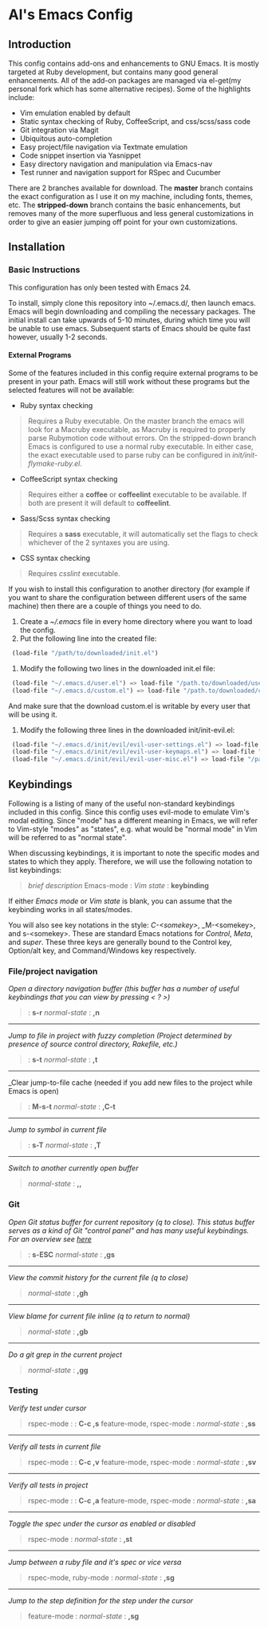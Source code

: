 # Al's Emacs Config

## Introduction
This config contains add-ons and enhancements to GNU Emacs. It is mostly targeted at Ruby development, but contains many good general enhancements. All of the add-on packages are managed via el-get(my personal fork which has some alternative recipes). Some of the highlights include:

 * Vim emulation enabled by default
 * Static syntax checking of Ruby, CoffeeScript, and css/scss/sass code
 * Git integration via Magit
 * Ubiquitous auto-completion
 * Easy project/file navigation via Textmate emulation
 * Code snippet insertion via Yasnippet
 * Easy directory navigation and manipulation via Emacs-nav
 * Test runner and navigation support for RSpec and Cucumber

There are 2 branches available for download. The **master** branch contains the exact configuration as I use it on my machine, including fonts, themes, etc.
The **stripped-down** branch contains the basic enhancements, but removes many of the more superfluous and less general customizations in order to give an easier jumping off point for your own customizations.

## Installation

### Basic Instructions
This configuration has only been tested with Emacs 24.

To install, simply clone this repository into ~/.emacs.d/, then launch emacs. Emacs will begin downloading and compiling the necessary packages. The initial install can take upwards of 5-10 minutes, during which time you will be unable to use emacs. Subsequent starts of Emacs should be quite fast however, usually 1-2 seconds.

#### External Programs
Some of the features included in this config require external programs to be present in your path. Emacs will still work without these programs but the selected features will not be available:

 * Ruby syntax checking
 > Requires a Ruby executable.
 > On the master branch the emacs will look for a Macruby executable, as
 > Macruby is required to properly parse Rubymotion code without errors.
 > On the stripped-down branch Emacs is configured to use a normal ruby
 > executable. In either case, the exact executable used to parse ruby can
 > be configured in _init/init-flymake-ruby.el_.

 * CoffeeScript syntax checking
 > Requires either a **coffee** or **coffeelint** executable to be available. If both
 > are present it will default to **coffeelint**.

 * Sass/Scss syntax checking
 > Requires a **sass** executable, it will automatically set the flags to check
 > whichever of the 2 syntaxes you are using.

 * CSS syntax checking
 > Requires *csslint* executable.

If you wish to install this configuration to another directory (for example if you want to share the configuration between different users of the same machine) then there are a couple of things you need to do.
 1. Create a *~/.emacs* file in every home directory where you want to load the config.
 1. Put the following line into the created file:

```lisp
 (load-file "/path/to/downloaded/init.el")
 ```

 1. Modify the following two lines in the downloaded init.el file:

```lisp
 (load-file "~/.emacs.d/user.el") => load-file "/path.to/downloaded/user.el" :
 (load-file "~/.emacs.d/custom.el") => load-file "/path.to/downloaded/custom.el" :
 ```

 And make sure that the download custom.el is writable by every user that will be using it.
 1. Modify the following three lines in the downloaded init/init-evil.el:

```lisp
 (load-file "~/.emacs.d/init/evil/evil-user-settings.el") => load-file "/path/to/downloaded/init/evil/evil-user-settings.el" :
 (load-file "~/.emacs.d/init/evil/evil-user-keymaps.el") => load-file "/path/to/downloaded/init/evil/evil-user-keymaps.el" :
 (load-file "~/.emacs.d/init/evil/evil-user-misc.el") => load-file "/path/to/downloaded/init/evil/evil-user-misc.el" :
```

## Keybindings
Following is a listing of many of the useful non-standard keybindings included in this config. Since this config uses evil-mode to emulate Vim's modal editing. Since "mode" has a different meaning in Emacs, we will refer to Vim-style "modes" as "states", e.g. what would be "normal mode" in Vim will be referred to as "normal state".

When discussing keybindings, it is important to note the specific modes and states to which they apply. Therefore, we will use the following notation to list keybindings:

 > _brief description_
 > Emacs-mode : _Vim state_ : **keybinding**

If either _Emacs mode_ or _Vim state_ is blank, you can assume that the keybinding works in all states/modes.

You will also see key notations in the style: _C-&lt;somekey&gt;_, _M-&lt;somekey&gt;, and s-&lt;somekey&gt;. These are standard Emacs notations for _Control_, _Meta_, and _super_. These three keys are generally bound to the Control key, Option/alt key, and Command/Windows key respectively.

### File/project navigation

_Open a directory navigation buffer (this buffer has a number of useful keybindings that you can view by pressing &lt; ? &gt;)_
 > : **s-r**
 > _normal-state_ : **,n**

***

_Jump to file in project with fuzzy completion (Project determined by presence of source control directory, Rakefile, etc.)_
 > : **s-t**
 > _normal-state_ : **,t**

***

_Clear jump-to-file cache (needed if you add new files to the project while Emacs is open)
 > : **M-s-t**
 > _normal-state_ : **,C-t**

***

_Jump to symbol in current file_
 > : **s-T**
 > _normal-state_ : **,T**

***

_Switch to another currently open buffer_
 > _normal-state_ : **,,**

### Git

_Open Git status buffer for current repository (q to close). This status buffer serves as a kind of Git "control panel" and has many useful keybindings. For an overview see [here](http://philjackson.github.com/magit/magit.html)_
 > : **s-ESC**
 > _normal-state_ : **,gs**

***

_View the commit history for the current file (q to close)_
 > _normal-state_ : **,gh**

***

_View blame for current file inline (q to return to normal)_
 > _normal-state_ : **,gb**

***

_Do a git grep in the current project_
 > _normal-state_ : **,gg**

### Testing

_Verify test under cursor_
 > rspec-mode : : **C-c ,s**
 > feature-mode, rspec-mode : _normal-state_ : **,ss**

***

_Verify all tests in current file_
 > rspec-mode : : **C-c ,v**
 > feature-mode, rspec-mode : _normal-state_ : **,sv**

***

_Verify all tests in project_
 > rspec-mode : : **C-c ,a**
 > feature-mode, rspec-mode : _normal-state_ : **,sa**

***

_Toggle the spec under the cursor as enabled or disabled_
 > rspec-mode : _normal-state_ : **,st**

***

_Jump between a ruby file and it's spec or vice versa_
 > rspec-mode, ruby-mode : _normal-state_ : **,sg**

***

_Jump to the step definition for the step under the cursor_
 > feature-mode : _normal-state_ : **,sg**